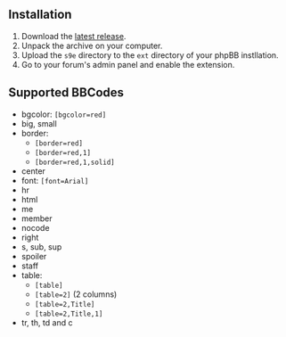 ## Installation

1. Download the [latest release](https://github.com/s9e/phpbb-ext-zeta-bbcodes/releases/latest).
2. Unpack the archive on your computer.
3. Upload the `s9e` directory to the `ext` directory of your phpBB instllation.
4. Go to your forum's admin panel and enable the extension.

## Supported BBCodes

 - bgcolor: `[bgcolor=red]`
 - big, small
 - border:
   - `[border=red]`
   - `[border=red,1]`
   - `[border=red,1,solid]`
 - center
 - font: `[font=Arial]`
 - hr
 - html
 - me
 - member
 - nocode
 - right
 - s, sub, sup
 - spoiler
 - staff
 - table:
   - `[table]`
   - `[table=2]` (2 columns)
   - `[table=2,Title]`
   - `[table=2,Title,1]`
 - tr, th, td and c
